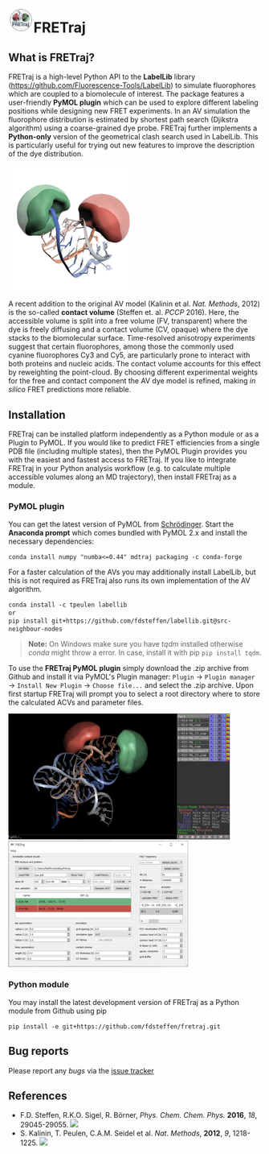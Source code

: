 # <img src="docs/source/_static/fretraj_logo.png" width="50">FRETraj

## What is FRETraj?
FRETraj is a high-level Python API to the **LabelLib** library (https://github.com/Fluorescence-Tools/LabelLib) to simulate fluorophores which are coupled to a biomolecule of interest. The package features a user-friendly **PyMOL plugin** which can be used to explore different labeling positions while designing new FRET experiments. In an AV simulation the fluorophore distribution is estimated by shortest path search (Djikstra algorithm) using a coarse-grained dye probe. FRETraj further implements a **Python-only** version of the geometrical clash search used in LabelLib. This is particularly useful for trying out new features to improve the description of the dye distribution.  

<img src="docs/source/_static/preQ1_ACV.png" height="250">
     
A recent addition to the original AV model (Kalinin et al. *Nat. Methods*, 2012) is the so-called **contact volume** (Steffen et. al. *PCCP* 2016). Here, the accessible volume is split into a free volume (FV, transparent) where the dye is freely diffusing and a contact volume (CV, opaque) where the dye stacks to the biomolecular surface. Time-resolved anisotropy experiments suggest that certain fluorophores, among those the commonly used cyanine fluorophores Cy3 and Cy5, are particularly prone to interact with both proteins and nucleic acids. The contact volume accounts for this effect by reweighting the point-cloud. By choosing different experimental weights for the free and contact component the AV dye model is refined, making *in silico* FRET predictions more reliable.

## Installation

FRETraj can be installed platform independently as a Python module or as a Plugin to PyMOL. If you would like to predict FRET efficiencies from a single PDB file (including multiple states), then the PyMOL Plugin provides you with the easiest and fastest access to FRETraj. If you like to integrate FRETraj in your Python analysis workflow (e.g. to calculate multiple accessible volumes along an MD trajectory), then install FRETraj as a module.

### PyMOL plugin

You can get the latest version of PyMOL from [Schrödinger](https://pymol.org/). Start the **Anaconda prompt** which comes bundled with PyMOL 2.x and install the necessary dependencies:
```
conda install numpy "numba<=0.44" mdtraj packaging -c conda-forge
```
For a faster calculation of the AVs you may additionally install LabelLib, but this is not required as FRETraj also runs its own implementation of the AV algorithm.
```
conda install -c tpeulen labellib
or 
pip install git+https://github.com/fdsteffen/labellib.git@src-neighbour-nodes
```

> **Note:** On Windows make sure you have *tqdm* installed otherwise *conda* might throw a error. In case, install it with pip `pip install tqdm`.

To use the **FRETraj PyMOL plugin** simply download the .zip archive from Github and install it via PyMOL's Plugin manager: `Plugin` &rarr; `Plugin manager` &rarr; `Install New Plugin` &rarr; `Choose file...` and select the .zip archive. Upon first startup FRETraj will prompt you to select a root directory where to store the calculated ACVs and parameter files.

<img src="docs/source/_static/PyMOL_interface.PNG" height="250"> <img src="docs/source/_static/PyMOL_Plugin.PNG" height="250">

### Python module

You may install the latest development version of FRETraj as a Python module from Github using pip

```
pip install -e git+https://github.com/fdsteffen/fretraj.git
```

## Bug reports
Please report any *bugs* via the [issue tracker](https://github.com/fdsteffen/fretraj/issues)

## References
- F.D. Steffen, R.K.O. Sigel, R. Börner, *Phys. Chem. Chem. Phys.* **2016**, *18*, 29045-29055. [![](https://img.shields.io/badge/DOI-10.1039/C6CP04277E-blue.svg)](https://doi.org/10.1039/C6CP04277E)
- S. Kalinin, T. Peulen, C.A.M. Seidel et al. *Nat. Methods*, **2012**, *9*, 1218-1225. [![](https://img.shields.io/badge/DOI-10.1038/nmeth.2222-blue.svg)](https://doi.org/10.1038/nmeth.2222)

